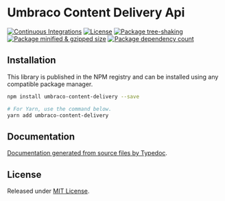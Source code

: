 # Umbraco Content Delivery Api

[![Continuous Integrations](https://github.com/BakersBakeBread/UmbracoContentDelivery/actions/workflows/continuous-integrations.yaml/badge.svg?branch=main)](https://github.com/BakersBakeBread/UmbracoContentDelivery/actions/workflows/continuous-integrations.yaml)
[![License](https://badgen.net/github/license/BakersBakeBread/UmbracoContentDelivery)](./LICENSE)
[![Package tree-shaking](https://badgen.net/bundlephobia/tree-shaking/umbraco-content-delivery)](https://bundlephobia.com/package/umbraco-content-delivery)
[![Package minified & gzipped size](https://badgen.net/bundlephobia/minzip/umbraco-content-delivery)](https://bundlephobia.com/package/umbraco-content-delivery)
[![Package dependency count](https://badgen.net/bundlephobia/dependency-count/reactumbraco-content-delivery)](https://bundlephobia.com/package/umbraco-content-delivery)

## Installation

This library is published in the NPM registry and can be installed using any compatible package manager.

```sh
npm install umbraco-content-delivery --save

# For Yarn, use the command below.
yarn add umbraco-content-delivery
```

## Documentation

[Documentation generated from source files by Typedoc](./docs/README.md).

## License

Released under [MIT License](./LICENSE).
